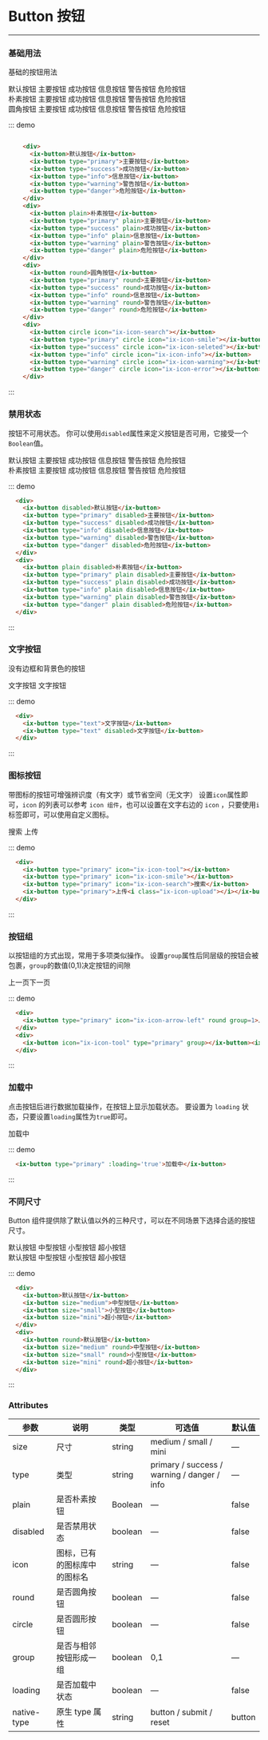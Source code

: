 # Button 按钮
----
### 基础用法
基础的按钮用法

<div class="demo-block">
  <div>
    <ix-button>默认按钮</ix-button>
    <ix-button type="primary">主要按钮</ix-button>
    <ix-button type="success">成功按钮</ix-button>
    <ix-button type="info">信息按钮</ix-button>
    <ix-button type="warning">警告按钮</ix-button>
    <ix-button type="danger">危险按钮</ix-button>
  </div>
  <div>
    <ix-button plain>朴素按钮</ix-button>
    <ix-button type="primary" plain>主要按钮</ix-button>
    <ix-button type="success" plain>成功按钮</ix-button>
    <ix-button type="info" plain>信息按钮</ix-button>
    <ix-button type="warning" plain>警告按钮</ix-button>
    <ix-button type="danger" plain>危险按钮</ix-button>
  </div>
  <div>
    <ix-button round>圆角按钮</ix-button>
    <ix-button type="primary" round>主要按钮</ix-button>
    <ix-button type="success" round>成功按钮</ix-button>
    <ix-button type="info" round>信息按钮</ix-button>
    <ix-button type="warning" round>警告按钮</ix-button>
    <ix-button type="danger" round>危险按钮</ix-button>
  </div>
  <div>
    <ix-button circle icon="ix-icon-search"></ix-button>
    <ix-button type="primary" circle icon="ix-icon-smile"></ix-button>
    <ix-button type="success" circle icon="ix-icon-seleted"></ix-button>
    <ix-button type="info" circle icon="ix-icon-info"></ix-button>
    <ix-button type="warning" circle icon="ix-icon-warning"></ix-button>
    <ix-button type="danger" circle icon="ix-icon-error"></ix-button>
  </div>
</div>

::: demo
```html

    <div>
      <ix-button>默认按钮</ix-button>
      <ix-button type="primary">主要按钮</ix-button>
      <ix-button type="success">成功按钮</ix-button>
      <ix-button type="info">信息按钮</ix-button>
      <ix-button type="warning">警告按钮</ix-button>
      <ix-button type="danger">危险按钮</ix-button>
    </div>
    <div>
      <ix-button plain>朴素按钮</ix-button>
      <ix-button type="primary" plain>主要按钮</ix-button>
      <ix-button type="success" plain>成功按钮</ix-button>
      <ix-button type="info" plain>信息按钮</ix-button>
      <ix-button type="warning" plain>警告按钮</ix-button>
      <ix-button type="danger" plain>危险按钮</ix-button>
    </div>
    <div>
      <ix-button round>圆角按钮</ix-button>
      <ix-button type="primary" round>主要按钮</ix-button>
      <ix-button type="success" round>成功按钮</ix-button>
      <ix-button type="info" round>信息按钮</ix-button>
      <ix-button type="warning" round>警告按钮</ix-button>
      <ix-button type="danger" round>危险按钮</ix-button>
    </div>
    <div>
      <ix-button circle icon="ix-icon-search"></ix-button>
      <ix-button type="primary" circle icon="ix-icon-smile"></ix-button>
      <ix-button type="success" circle icon="ix-icon-seleted"></ix-button>
      <ix-button type="info" circle icon="ix-icon-info"></ix-button>
      <ix-button type="warning" circle icon="ix-icon-warning"></ix-button>
      <ix-button type="danger" circle icon="ix-icon-error"></ix-button>
    </div>

```
:::

### 禁用状态
按钮不可用状态。
你可以使用`disabled`属性来定义按钮是否可用，它接受一个`Boolean`值。
<div class="demo-block">
  <div>
    <ix-button disabled>默认按钮</ix-button>
    <ix-button type="primary" disabled>主要按钮</ix-button>
    <ix-button type="success" disabled>成功按钮</ix-button>
    <ix-button type="info" disabled>信息按钮</ix-button>
    <ix-button type="warning" disabled>警告按钮</ix-button>
    <ix-button type="danger" disabled>危险按钮</ix-button>
  </div>
  <div>
    <ix-button plain disabled>朴素按钮</ix-button>
    <ix-button type="primary" plain disabled>主要按钮</ix-button>
    <ix-button type="success" plain disabled>成功按钮</ix-button>
    <ix-button type="info" plain disabled>信息按钮</ix-button>
    <ix-button type="warning" plain disabled>警告按钮</ix-button>
    <ix-button type="danger" plain disabled>危险按钮</ix-button>
  </div>
</div>

::: demo
```html
  <div>
    <ix-button disabled>默认按钮</ix-button>
    <ix-button type="primary" disabled>主要按钮</ix-button>
    <ix-button type="success" disabled>成功按钮</ix-button>
    <ix-button type="info" disabled>信息按钮</ix-button>
    <ix-button type="warning" disabled>警告按钮</ix-button>
    <ix-button type="danger" disabled>危险按钮</ix-button>
  </div>
  <div>
    <ix-button plain disabled>朴素按钮</ix-button>
    <ix-button type="primary" plain disabled>主要按钮</ix-button>
    <ix-button type="success" plain disabled>成功按钮</ix-button>
    <ix-button type="info" plain disabled>信息按钮</ix-button>
    <ix-button type="warning" plain disabled>警告按钮</ix-button>
    <ix-button type="danger" plain disabled>危险按钮</ix-button>
  </div>
```
:::

### 文字按钮
没有边框和背景色的按钮
<div class="demo-block">
  <div>
    <ix-button type="text">文字按钮</ix-button>
    <ix-button type="text" disabled>文字按钮</ix-button>
  </div>
</div>

::: demo
```html
  <div>
    <ix-button type="text">文字按钮</ix-button>
    <ix-button type="text" disabled>文字按钮</ix-button>
  </div>
```
:::

### 图标按钮
带图标的按钮可增强辨识度（有文字）或节省空间（无文字）
设置`icon`属性即可，`icon` 的列表可以参考 `icon 组件`，也可以设置在文字右边的 `icon` ，只要使用`i`标签即可，可以使用自定义图标。
<div class="demo-block">
  <div>
    <ix-button type="primary" icon="ix-icon-tool"></ix-button>
    <ix-button type="primary" icon="ix-icon-smile"></ix-button>
    <ix-button type="primary" icon="ix-icon-search">搜索</ix-button>
    <ix-button type="primary">上传<i class="ix-icon-upload"></i></ix-button>
  </div>
</div>

::: demo
```html
  <div>
    <ix-button type="primary" icon="ix-icon-tool"></ix-button>
    <ix-button type="primary" icon="ix-icon-smile"></ix-button>
    <ix-button type="primary" icon="ix-icon-search">搜索</ix-button>
    <ix-button type="primary">上传<i class="ix-icon-upload"></i></ix-button>
  </div>
```
:::

### 按钮组
以按钮组的方式出现，常用于多项类似操作。
设置`group`属性后同层级的按钮会被包裹，`group`的数值(0,1)决定按钮的间隙
<div class="demo-block">
  <div>
    <ix-button type="primary" icon="ix-icon-arrow-left" round group=1>上一页</ix-button><ix-button type="primary" round group=1>下一页<i class='ix-icon-arrow-right'></i></ix-button>
  </div>
  <div>
    <ix-button icon="ix-icon-tool" type="primary" group="0"></ix-button><ix-button type="success" icon="ix-icon-smile" group="0"></ix-button>
  </div>
</div>

::: demo
```html
  <div>
    <ix-button type="primary" icon="ix-icon-arrow-left" round group=1>上一页</ix-button><ix-button type="primary" round group=1>下一页<i class='ix-icon-arrow-right'></i></ix-button>
  </div>
  <div>
    <ix-button icon="ix-icon-tool" type="primary" group></ix-button><ix-button type="success" icon="ix-icon-smile" group></ix-button>
  </div>
```
:::

### 加载中
点击按钮后进行数据加载操作，在按钮上显示加载状态。
要设置为 `loading` 状态，只要设置`loading`属性为`true`即可。
<div class="demo-block">
  <ix-button type="primary" :loading='true'>加载中</ix-button>
</div>

::: demo
```html
  <ix-button type="primary" :loading='true'>加载中</ix-button>
```
:::

### 不同尺寸
Button 组件提供除了默认值以外的三种尺寸，可以在不同场景下选择合适的按钮尺寸。
<div class="demo-block">
  <div>
    <ix-button>默认按钮</ix-button>
    <ix-button size="medium">中型按钮</ix-button>
    <ix-button size="small">小型按钮</ix-button>
    <ix-button size="mini">超小按钮</ix-button>
  </div>
  <div>
    <ix-button round>默认按钮</ix-button>
    <ix-button size="medium" round>中型按钮</ix-button>
    <ix-button size="small" round>小型按钮</ix-button>
    <ix-button size="mini" round>超小按钮</ix-button>
  </div>
</div>

::: demo
```html
  <div>
    <ix-button>默认按钮</ix-button>
    <ix-button size="medium">中型按钮</ix-button>
    <ix-button size="small">小型按钮</ix-button>
    <ix-button size="mini">超小按钮</ix-button>
  </div>
  <div>
    <ix-button round>默认按钮</ix-button>
    <ix-button size="medium" round>中型按钮</ix-button>
    <ix-button size="small" round>小型按钮</ix-button>
    <ix-button size="mini" round>超小按钮</ix-button>
  </div>
```
:::

### Attributes
| 参数      | 说明    | 类型      | 可选值       | 默认值   |
|---------- |-------- |---------- |-------------  |-------- |
| size     | 尺寸   | string  |   medium / small / mini            |    —     |
| type     | 类型   | string    |   primary / success / warning / danger / info |     —    |
| plain     | 是否朴素按钮   | Boolean    | — | false   |
| disabled  | 是否禁用状态    | boolean   | —   | false   |
| icon  | 图标，已有的图标库中的图标名 | string   |  —  |  false  |
| round  | 是否圆角按钮 | boolean   |  —  |  false  |
| circle  | 是否圆形按钮 | boolean   |  —  |  false  |
| group  | 是否与相邻按钮形成一组 | boolean   |  0,1  |  —  |
| loading  | 是否加载中状态 | boolean   |  —  |  false  |
| native-type  | 原生 type 属性 |  string  |  button / submit / reset  |  button  |
